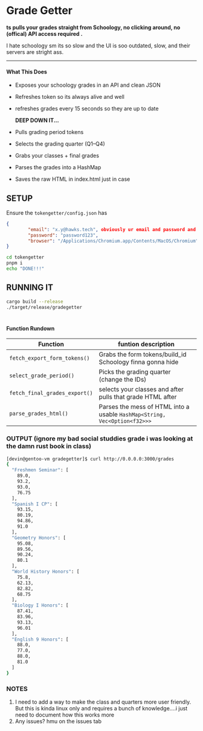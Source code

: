 # Grade Getter

**ts pulls your grades straight from Schoology, no clicking around, no (offical) API access required .**

I hate schoology sm its so slow and the UI is soo outdated, slow, and their servers are stright ass.

---

#### What This Does

* Exposes your schoology grades in an API and clean JSON

* Refreshes token so its always alive and well

* refreshes grades every 15 seconds so they are up to date
  
  __DEEP DOWN IT...__

* Pulls grading period tokens

* Selects the grading quarter (Q1–Q4)

* Grabs your classes + final grades

* Parses the grades into a HashMap

* Saves the raw HTML in index.html just in case

## SETUP

Ensure the `tokengetter/config.json` has

```json
{
        "email": "x.y@hawks.tech", obviously ur email and password and not this
        "password": "password123",
        "browser": "/Applications/Chromium.app/Contents/MacOS/Chromium" -- PATH TO CHROMIUM BINARY
}
```

```bash
cd tokengetter
pnpm i
echo "DONE!!!"
```

## RUNNING IT

```bash
cargo build --release
./target/release/gradegetter
```

# 

#### Function Rundown

| Function                      | funtion description                                                       |
| ----------------------------- | ------------------------------------------------------------------------- |
| `fetch_export_form_tokens()`  | Grabs the form tokens/build_id Schoology finna gonna hide                 |
| `select_grade_period()`       | Picks the grading quarter (change the IDs)                                |
| `fetch_final_grades_export()` | selects your classes and after pulls that grade HTML after                |
| `parse_grades_html()`         | Parses the mess of HTML into a usable `HashMap<String, Vec<Option<f32>>>` |

### OUTPUT (ignore my bad social studdies grade i was looking at the damn rust book in class)

```bash
[devin@gentoo-vm gradegetter]$ curl http://0.0.0.0:3000/grades
{
  "Freshmen Seminar": [
    89.0,
    93.2,
    93.0,
    76.75
  ],
  "Spanish I CP": [
    93.15,
    80.19,
    94.86,
    91.0
  ],
  "Geometry Honors": [
    95.08,
    89.56,
    90.24,
    80.1
  ],
  "World History Honors": [
    75.8,
    62.13,
    82.82,
    68.75
  ],
  "Biology I Honors": [
    87.41,
    83.96,
    93.13,
    96.01
  ],
  "English 9 Honors": [
    88.0,
    77.0,
    88.0,
    81.0
  ]
}
```

### NOTES

1. I need to add a way to make the class and quarters more user friendly. But this is kinda linux only and requires a bunch of knowledge....i just need to document how this works more
2. Any issues? hmu on the issues tab
